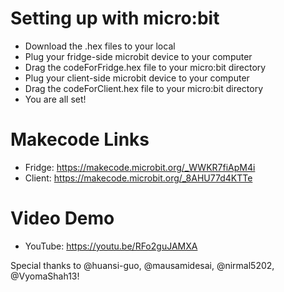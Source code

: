 # Setting up with micro:bit

- Download the .hex files to your local
- Plug your fridge-side microbit device to your computer
- Drag the codeForFridge.hex file to your micro:bit directory
- Plug your client-side microbit device to your computer
- Drag the codeForClient.hex file to your micro:bit directory
- You are all set!

# Makecode Links

- Fridge: https://makecode.microbit.org/_WWKR7fiApM4i
- Client: https://makecode.microbit.org/_8AHU77d4KTTe

# Video Demo

- YouTube: https://youtu.be/RFo2guJAMXA

Special thanks to @huansi-guo, @mausamidesai, @nirmal5202, @VyomaShah13!
